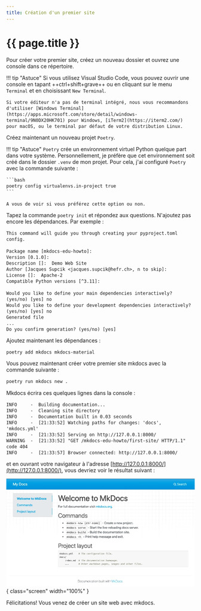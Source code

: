 ```yaml
---
title: Création d'un premier site
---
```


# {{ page.title }}

Pour créer votre premier site, créez un nouveau dossier et ouvrez une console dans ce répertoire.

!!! tip "Astuce"
    Si vous utilisez Visual Studio Code, vous pouvez ouvrir une console en tapant ++ctrl+shift+grave++ ou en cliquant sur le menu `Terminal` et en choisissant `New Terminal`.

    Si votre éditeur n'a pas de terminal intégré, nous vous recommandons d'utiliser [Windows Terminal](https://apps.microsoft.com/store/detail/windows-terminal/9N0DX20HK701) pour Windows, [iTerm2](https://iterm2.com/) pour macOS, ou le terminal par défaut de votre distribution Linux.

Créez maintenant un nouveau projet `Poetry`.

!!! tip "Astuce"
    `Poetry` crée un environnement virtuel Python quelque part dans votre système. Personnellement,
    je préfère que cet environnement soit créé dans le dossier `.venv` de mon projet.
    Pour cela, j'ai configuré `Poetry` avec la commande suivante :

    ```bash
    poetry config virtualenvs.in-project true
    ```

    A vous de voir si vous préférez cette option ou non.

Tapez la commande `poetry init` et répondez aux questions. N'ajoutez pas encore les
dépendances. Par exemple :

```text
This command will guide you through creating your pyproject.toml config.

Package name [mkdocs-edu-howto]:
Version [0.1.0]:
Description []:  Demo Web Site
Author [Jacques Supcik <jacques.supcik@hefr.ch>, n to skip]:
License []:  Apache-2
Compatible Python versions [^3.11]:

Would you like to define your main dependencies interactively? (yes/no) [yes] no
Would you like to define your development dependencies interactively? (yes/no) [yes] no
Generated file
...
Do you confirm generation? (yes/no) [yes]
```

Ajoutez maintenant les dépendances :

```bash
poetry add mkdocs mkdocs-material
```

Vous pouvez maintenant créer votre premier site mkdocs avec la commande suivante :

```bash
poetry run mkdocs new .
```

Mkdocs écrira ces quelques lignes dans la console :

```text
INFO     -  Building documentation...
INFO     -  Cleaning site directory
INFO     -  Documentation built in 0.03 seconds
INFO     -  [21:33:52] Watching paths for changes: 'docs', 'mkdocs.yml'
INFO     -  [21:33:52] Serving on http://127.0.0.1:8000/
WARNING  -  [21:33:52] "GET /mkdocs-edu-howto/first-site/ HTTP/1.1" code 404
INFO     -  [21:33:57] Browser connected: http://127.0.0.1:8000/
```

et en ouvrant votre navigateur à l'adresse [http://127.0.0.1:8000/](http://127.0.0.1:8000/),
vous devriez voir le résultat suivant :

![Premier site mkdocs](first-site/img/site0.webp){ class="screen" width="100%" }

Félicitations! Vous venez de créer un site web avec mkdocs.